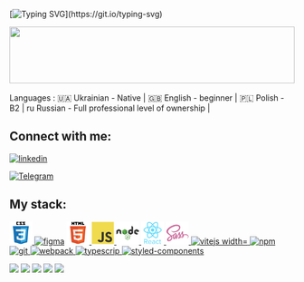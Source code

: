 <!--   my-ticker -->
[![Typing SVG](https://readme-typing-svg.herokuapp.com?color=%2336BCF7&center=true&vCenter=true&width=600&lines=Hi+there+👋,+I+am+Oleh+Kotynskyi;)](https://git.io/typing-svg)
<!--   my-header-img -->
<img src="https://raw.githubusercontent.com/matfantinel/matfantinel/master/waves.svg" width="100%" height="100">

Languages : 🇺🇦 Ukrainian - Native | 🇬🇧 English - beginner  | 🇵🇱 Polish - B2 | ru Russian - Full professional level of ownership | 

<h2 align="left">Connect with me:</h2>
<p align="left">
<a href="https://www.linkedin.com/in/oleh-kotynskyi/"><img src="https://img.shields.io/badge/Linkedin-blue?logo=linkedin&style=for-the-badge" alt="linkedin" title="Linkedin" width="90" height="30"/></a>

<p align="left" dir="auto">
<a href="https://t.me/Olehkot/"><img src="https://i.blogs.es/af2a89/telegram/650_1200.jpeg" alt="Telegram" title="Telegram" width="90" height="30"/></a>

<h2 align="left">My stack:</h2>
<p align="left">
  <a href="https://www.w3schools.com/css/" target="_blank" rel="noreferrer"> <img src="https://raw.githubusercontent.com/devicons/devicon/master/icons/css3/css3-original-wordmark.svg" alt="css3" width="40" height="40"/> </a>
  </a> 
  <a href="https://www.figma.com/" target="_blank" rel="noreferrer"> <img src="https://www.vectorlogo.zone/logos/figma/figma-icon.svg" alt="figma" width="40" height="40"/></a> 
  <a href="https://www.w3.org/html/" target="_blank" rel="noreferrer"> <img src="https://raw.githubusercontent.com/devicons/devicon/master/icons/html5/html5-original-wordmark.svg" alt="html5" width="40" height="40"/> </a>
  <a href="https://developer.mozilla.org/en-US/docs/Web/JavaScript" target="_blank" rel="noreferrer"> <img src="https://raw.githubusercontent.com/devicons/devicon/master/icons/javascript/javascript-original.svg" alt="javascript" width="40" height="40"/> </a>
  <a href="https://nodejs.org" target="_blank" rel="noreferrer"> <img src="https://raw.githubusercontent.com/devicons/devicon/master/icons/nodejs/nodejs-original-wordmark.svg" alt="nodejs" width="40" height="40"/> </a>
  <a href="https://reactjs.org/" target="_blank" rel="noreferrer"> <img src="https://raw.githubusercontent.com/devicons/devicon/master/icons/react/react-original-wordmark.svg" alt="react" width="40" height="40"/> </a>
  <a href="https://sass-lang.com" target="_blank" rel="noreferrer"> <img src="https://raw.githubusercontent.com/devicons/devicon/master/icons/sass/sass-original.svg" alt="sass" width="40" height="40"/> </a>
  <a href="https://vitejs.dev/" target="_blank" rel="noreferrer"> <img src="https://vitejs.dev/logo.svg" alt="vitejs width="40" height="40"/> </a>
  <a href="https://www.npmjs.com/" target="_blank" rel="noreferrer"> <img src="https://www.svgrepo.com/show/331509/npm.svg" alt="npm" width="40" height="40"/> </a>
 <a href="https://git-scm.com/" target="_blank" rel="noreferrer"> <img src="https://www.vectorlogo.zone/logos/git-scm/git-scm-icon.svg" alt="git" width="40" height="40"/> </a>
 <a href="https://webpack.js.org/" target="_blank" rel="noreferrer"> <img src="https://webpack.js.org/site-logo.c0e60df418e04f58.svg" alt="webpack" width="40" height="40"/> </a>
 <a href="https://www.typescriptlang.org/" target="_blank" rel="noreferrer"> <img src="https://www.svgrepo.com/show/354479/typescript.svg" alt="typescrip" width="40" height="40"/> </a>
 <a href="https://styled-components.com/" target="_blank" rel="noreferrer"> <img src="https://raw.githubusercontent.com/styled-components/brand/master/styled-components.png" alt="styled-components" width="40" height="40"/> </a>
</p>


[![](https://raw.githubusercontent.com/vn7n24fzkq/github-profile-summary-cards-example/master/profile-summary-card-output/algolia/0-profile-details.svg)](https://github.com/vn7n24fzkq/OlehKotynskyi)
[![](https://raw.githubusercontent.com/vn7n24fzkq/github-profile-summary-cards-example/master/profile-summary-card-output/algolia/1-repos-per-language.svg)](https://github.com/vn7n24fzkq/OlehKotynskyi) [![](https://raw.githubusercontent.com/vn7n24fzkq/github-profile-summary-cards-example/master/profile-summary-card-output/algolia/2-most-commit-language.svg)](https://github.com/vn7n24fzkq/OlehKotynskyi)
[![](https://raw.githubusercontent.com/vn7n24fzkq/github-profile-summary-cards-example/master/profile-summary-card-output/algolia/3-stats.svg)](https://github.com/vn7n24fzkq/OlehKotynskyi) [![](https://raw.githubusercontent.com/vn7n24fzkq/github-profile-summary-cards-example/master/profile-summary-card-output/algolia/4-productive-time.svg)](https://github.com/vn7n24fzkq/OlehKotynskyi)
